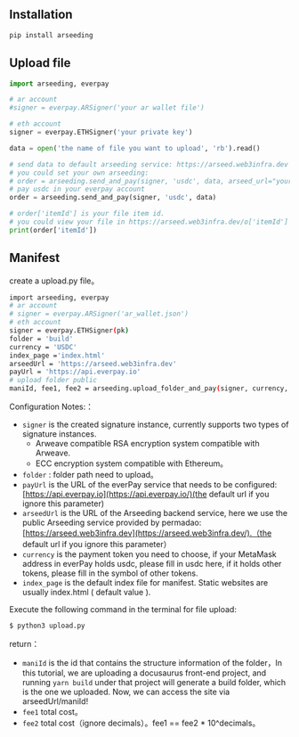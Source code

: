 ## Installation

```python
pip install arseeding
```

## Upload file
```python
import arseeding, everpay

# ar account
#signer = everpay.ARSigner('your ar wallet file')

# eth account 
signer = everpay.ETHSigner('your private key')

data = open('the name of file you want to upload', 'rb').read()

# send data to default arseeding service: https://arseed.web3infra.dev
# you could set your own arseeding:
# order = arseeding.send_and_pay(signer, 'usdc', data, arseed_url="your arseeding service url")
# pay usdc in your everpay account
order = arseeding.send_and_pay(signer, 'usdc', data)

# order['itemId'] is your file item id. 
# you could view your file in https://arseed.web3infra.dev/o['itemId'] or http://arweave.net/o['itemId']
print(order['itemId'])
```

## Manifest

create a upload.py file。

```bash
import arseeding, everpay
# ar account
# signer = everpay.ARSigner('ar_wallet.json')
# eth account
signer = everpay.ETHSigner(pk)
folder = 'build'
currency = 'USDC'
index_page ='index.html'
arseedUrl = 'https://arseed.web3infra.dev'
payUrl = 'https://api.everpay.io'
# upload folder public
maniId, fee1, fee2 = arseeding.upload_folder_and_pay(signer, currency, folder, index_page,arseedUrl,payUrl,slient=False)
```

Configuration Notes:：

- `signer` is the created signature instance, currently supports two types of signature instances.
    - Arweave compatible RSA encryption system compatible with Arweave.
    - ECC encryption system compatible with Ethereum。
- `folder` : folder path need to upload。
- `payUrl` is the URL of the everPay service that needs to be configured: [https://api.everpay.io](https://api.everpay.io/)(the default url if you ignore this parameter)
- `arseedUrl` is the URL of the Arseeding backend service, here we use the public Arseeding service provided by permadao: [https://arseed.web3infra.dev](https://arseed.web3infra.dev/).（the default url if you ignore this parameter）
- `currency` is the payment token you need to choose, if your MetaMask address in everPay holds usdc, please fill in usdc here, if it holds other tokens, please fill in the symbol of other tokens.
- `index_page` is the default index file for manifest. Static websites are usually index.html ( default value ).

Execute the following command in the terminal for file upload:

```bash
$ python3 upload.py
```

return：

- `maniId` is the id that contains the structure information of the folder，In this tutorial, we are uploading a docusaurus front-end project, and running `yarn build` under that project will generate a build folder, which is the one we uploaded. Now, we can access the site via arseedUrl/maniId!
- `fee1` total cost。
- `fee2` total cost（ignore decimals）。fee1 == fee2 * 10^decimals。